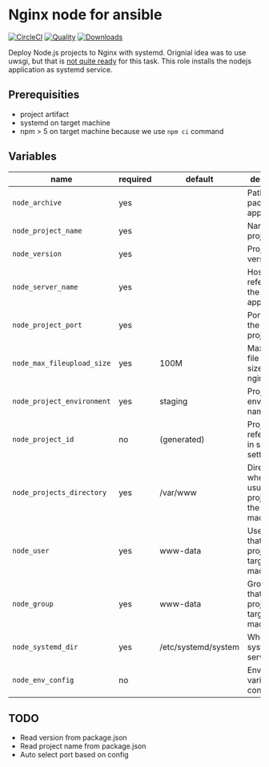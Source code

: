# Nginx node for ansible

[![CircleCI](https://img.shields.io/circleci/project/github/practical-ansible/nginx-node.svg)](https://circleci.com/gh/practical-ansible/nginx-node)
[![Quality](https://img.shields.io/ansible/quality/39746.svg)](https://galaxy.ansible.com/practical-ansible/nginx_node)
[![Downloads](https://img.shields.io/ansible/role/d/39746.svg)](https://galaxy.ansible.com/practical-ansible/nginx_node)

Deploy Node.js projects to Nginx with systemd. Orignial idea was to use uwsgi, but that is [not quite ready](https://uwsgi-docs.readthedocs.io/en/latest/V8.html) for this task. This role installs the nodejs application as systemd service.

## Prerequisities

* project artifact
* systemd on target machine
* npm > 5 on target machine because we use `npm ci` command

## Variables

|name|required|default|description|
|----|--------|-------|-----------|
|`node_archive`|yes||Path to the packaged application|
|`node_project_name`|yes||Name of the project|
|`node_version`|yes||Project version|
|`node_server_name`|yes||Hostname to reference the application
|`node_project_port`|yes||Port to run the node project on|
|`node_max_fileupload_size`|yes|100M|Maximum file upload size for nginx|
|`node_project_environment`|yes|staging|Project environment name|
|`node_project_id`|no|(generated)|Project id to reference it in system settings|
|`node_projects_directory`|yes|/var/www|Directory where you usually put projects on the target machine|
|`node_user`|yes|www-data|User name that runs the project on target machine|
|`node_group`|yes|www-data|Gropu name that runs the project on target machine|
|`node_systemd_dir`|yes|/etc/systemd/system|Where your systemd services live
|`node_env_config`|no||Environment variables configuration|

## TODO

* Read version from package.json
* Read project name from package.json
* Auto select port based on config
